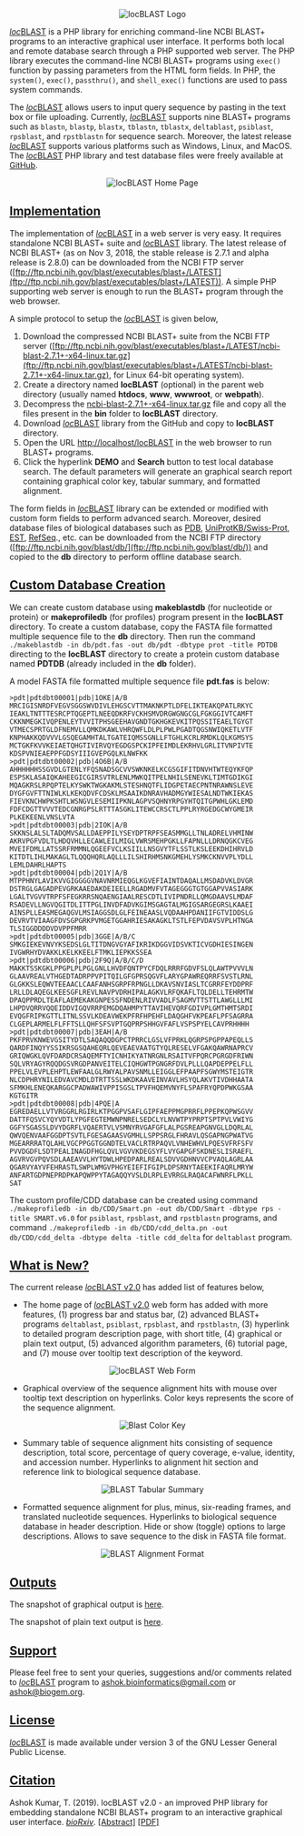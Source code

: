 <p align="center"><img src="https://raw.githubusercontent.com/AshokHub/locBLAST/misc/locBLAST%20Logo.png" alt="locBLAST Logo"></p>

[*loc*BLAST](https://github.com/AshokHub/locBLAST) is a PHP library for enriching command-line NCBI BLAST+ programs to an interactive graphical user interface. It performs both local and remote database search through a PHP supported web server. The PHP library executes the command-line NCBI BLAST+ programs using `exec()` function by passing parameters from the HTML form fields. In PHP, the `system()`, `exec()`, `passthru()`, and `shell_exec()` functions are used to pass system commands.

The [*loc*BLAST](https://github.com/AshokHub/locBLAST) allows users to input query sequence by pasting in the text box or file uploading. Currently, [*loc*BLAST](https://github.com/AshokHub/locBLAST) supports nine BLAST+ programs such as `blastn`, `blastp`, `blastx`, `tblastn`, `tblastx`, `deltablast`, `psiblast`, `rpsblast`, and `rpstblastn` for sequence search. Moreover, the latest release [*loc*BLAST](https://github.com/AshokHub/locBLAST) supports various platforms such as Windows, Linux, and MacOS. The [*loc*BLAST](https://github.com/AshokHub/locBLAST) PHP library and test database files were freely available at [GitHub](https://github.com/AshokHub/locBLAST/).

<p align="center"><img src="https://raw.githubusercontent.com/AshokHub/locBLAST/master/images/Input.jpg" alt="locBLAST Home Page"></p>

## [Implementation](https://github.com/AshokHub/locBLAST#implementation)

The implementation of [*loc*BLAST](https://github.com/AshokHub/locBLAST) in a web server is very easy. It requires standalone NCBI BLAST+ suite and [*loc*BLAST](https://github.com/AshokHub/locBLAST) library. The latest release of NCBI BLAST+ (as on Nov 3, 2018, the stable release is  2.7.1 and alpha release is 2.8.0) can be downloaded from the NCBI FTP server ([ftp://ftp.ncbi.nih.gov/blast/executables/blast+/LATEST](ftp://ftp.ncbi.nih.gov/blast/executables/blast+/LATEST)). A simple PHP supporting web server is enough to run the BLAST+ program through the web browser.

A simple protocol to setup the [*loc*BLAST](https://github.com/AshokHub/locBLAST) is given below,

1. Download the compressed NCBI BLAST+ suite from the NCBI FTP server ([ftp://ftp.ncbi.nih.gov/blast/executables/blast+/LATEST/ncbi-blast-2.7.1+-x64-linux.tar.gz](ftp://ftp.ncbi.nih.gov/blast/executables/blast+/LATEST/ncbi-blast-2.7.1+-x64-linux.tar.gz), for Linux 64-bit operating system).
2. Create a directory named **locBLAST** (optional) in the parent web directory (usually named **htdocs**, **www**, **wwwroot**, or **webpath**).
3. Decompress the [ncbi-blast-2.7.1+-x64-linux.tar.gz](ftp://ftp.ncbi.nih.gov/blast/executables/blast+/LATEST/ncbi-blast-2.7.1+-x64-linux.tar.gz) file and copy all the files present in the **bin** folder to **locBLAST** directory.
4. Download [*loc*BLAST](https://github.com/AshokHub/locBLAST/) library from the GitHub and copy to **locBLAST** directory.
5. Open the URL [http://localhost/locBLAST](http://localhost/locBLAST) in the web browser to run BLAST+ programs.
6. Click the hyperlink **DEMO** and **Search** button to test local database search. The default parameters will generate an graphical search report containing graphical color key, tabular summary, and formatted alignment.

The form fields in [*loc*BLAST](https://github.com/AshokHub/locBLAST) library can be extended or modified with custom form fields to perform advanced search. Moreover, desired database files of biological databases such as [PDB](https://www.rcsb.org/), [UniProtKB/Swiss-Prot](https://www.uniprot.org/), [EST](https://www.ncbi.nlm.nih.gov/nucest), [RefSeq](https://www.ncbi.nlm.nih.gov/refseq/)., etc. can be downloaded from the NCBI FTP directory ([ftp://ftp.ncbi.nih.gov/blast/db/](ftp://ftp.ncbi.nih.gov/blast/db/)) and copied to the **db** directory to perform offline database search.

## [Custom Database Creation](https://github.com/AshokHub/locBLAST#custom-database-creation)

We can create custom database using **makeblastdb** (for nucleotide or protein) or **makeprofiledb** (for profiles) program present in the **locBLAST** directory. To create a custom database, copy the FASTA file formatted multiple sequence file to the **db** directory. Then run the command `./makeblastdb -in db/pdt.fas -out db/pdt -dbtype prot -title PDTDB` directing to the **locBLAST** directory to create a protein custom database named **PDTDB** (already included in the **db** folder).

A model FASTA file formatted multiple sequence file **pdt.fas** is below:

```
>pdt|pdtdbt00001|pdb|1OKE|A/B
MRCIGISNRDFVEGVSGGSWVDIVLEHGSCVTTMAKNKPTLDFELIKTEAKQPATLRKYC
IEAKLTNTTTESRCPTQGEPTLNEEQDKRFVCKHSMVDRGWGNGCGLFGKGGIVTCAMFT
CKKNMEGKIVQPENLEYTVVITPHSGEEHAVGNDTGKHGKEVKITPQSSITEAELTGYGT
VTMECSPRTGLDFNEMVLLQMKDKAWLVHRQWFLDLPLPWLPGADTQGSNWIQKETLVTF
KNPHAKKQDVVVLGSQEGAMHTALTGATEIQMSSGNLLFTGHLKCRLRMDKLQLKGMSYS
MCTGKFKVVKEIAETQHGTIVIRVQYEGDGSPCKIPFEIMDLEKRHVLGRLITVNPIVTE
KDSPVNIEAEPPFGDSYIIIGVEPGQLKLNWFKK
>pdt|pdtdbt00002|pdb|4O6B|A/B
AHHHHHHSSGVDLGTENLYFQSNADSGCVVSWKNKELKCGSGIFITDNVHTWTEQYKFQP
ESPSKLASAIQKAHEEGICGIRSVTRLENLMWKQITPELNHILSENEVKLTIMTGDIKGI
MQAGKRSLRPQPTELKYSWKTWGKAKMLSTESHNQTFLIDGPETAECPNTNRAWNSLEVE
DYGFGVFTTNIWLKLKEKQDVFCDSKLMSAAIKDNRAVHADMGYWIESALNDTWKIEKAS
FIEVKNCHWPKSHTLWSNGVLESEMIIPKNLAGPVSQHNYRPGYHTQITGPWHLGKLEMD
FDFCDGTTVVVTEDCGNRGPSLRTTTASGKLITEWCCRSCTLPPLRYRGEDGCWYGMEIR
PLKEKEENLVNSLVTA
>pdt|pdtdbt00003|pdb|2IOK|A/B
SKKNSLALSLTADQMVSALLDAEPPILYSEYDPTRPFSEASMMGLLTNLADRELVHMINW
AKRVPGFVDLTLHDQVHLLECAWLEILMIGLVWRSMEHPGKLLFAPNLLLDRNQGKCVEG
MVEIFDMLLATSSRFRMMNLQGEEFVCLKSIILLNSGVYTFLSSTLKSLEEKDHIHRVLD
KITDTLIHLMAKAGLTLQQQHQRLAQLLLILSHIRHMSNKGMEHLYSMKCKNVVPLYDLL
LEMLDAHRLHAPTS
>pdt|pdtdbt00004|pdb|2Q1Y|A/B
MTPPHNYLAVIKVVGIGGGGVNAVNRMIEQGLKGVEFIAINTDAQALLMSDADVKLDVGR
DSTRGLGAGADPEVGRKAAEDAKDEIEELLRGADMVFVTAGEGGGTGTGGAPVVASIARK
LGALTVGVVTRPFSFEGKRRSNQAENGIAALRESCDTLIVIPNDRLLQMGDAAVSLMDAF
RSADEVLLNGVQGITDLITTPGLINVDFADVKGIMSGAGTALMGIGSARGEGRSLKAAEI
AINSPLLEASMEGAQGVLMSIAGGSDLGLFEINEAASLVQDAAHPDANIIFGTVIDDSLG
DEVRVTVIAAGFDVSGPGRKPVMGETGGAHRIESAKAGKLTSTLFEPVDAVSVPLHTNGA
TLSIGGDDDDVDVPPFMRR
>pdt|pdtdbt00005|pdb|3GGE|A/B/C
SMKGIEKEVNVYKSEDSLGLTITDNGVGYAFIKRIKDGGVIDSVKTICVGDHIESINGEN
IVGWRHYDVAKKLKELKKEELFTMKLIEPKKSSEA
>pdt|pdtdbt00006|pdb|2F9Q|A/B/C/D
MAKKTSSKGKLPPGPLPLPGLGNLLHVDFQNTPYCFDQLRRRFGDVFSLQLAWTPVVVLN
GLAAVREALVTHGEDTADRPPVPITQILGFGPRSQGVFLARYGPAWREQRRFSVSTLRNL
GLGKKSLEQWVTEEAACLCAAFANHSGRPFRPNGLLDKAVSNVIASLTCGRRFEYDDPRF
LRLLDLAQEGLKEESGFLREVLNAVPVDRHIPALAGKVLRFQKAFLTQLDELLTEHRMTW
DPAQPPRDLTEAFLAEMEKAKGNPESSFNDENLRIVVADLFSAGMVTTSTTLAWGLLLMI
LHPDVQRRVQQEIDDVIGQVRRPEMGDQAHMPYTTAVIHEVQRFGDIVPLGMTHMTSRDI
EVQGFRIPKGTTLITNLSSVLKDEAVWEKPFRFHPEHFLDAQGHFVKPEAFLPFSAGRRA
CLGEPLARMELFLFFTSLLQHFSFSVPTGQPRPSHHGVFAFLVSPSPYELCAVPRHHHH
>pdt|pdtdbt00007|pdb|3EAH|A/B
PKFPRVKNWEVGSITYDTLSAQAQQDGPCTPRRCLGSLVFPRKLQGRPSPGPPAPEQLLS
QARDFINQYYSSIKRSGSQAHEQRLQEVEAEVAATGTYQLRESELVFGAKQAWRNAPRCV
GRIQWGKLQVFDARDCRSAQEMFTYICNHIKYATNRGNLRSAITVFPQRCPGRGDFRIWN
SQLVRYAGYRQQDGSVRGDPANVEITELCIQHGWTPGNGRFDVLPLLLQAPDEPPELFLL
PPELVLEVPLEHPTLEWFAALGLRWYALPAVSNMLLEIGGLEFPAAPFSGWYMSTEIGTR
NLCDPHRYNILEDVAVCMDLDTRTTSSLWKDKAAVEINVAVLHSYQLAKVTIVDHHAATA
SFMKHLENEQKARGGCPADWAWIVPPISGSLTPVFHQEMVNYFLSPAFRYQPDPWKGSAA
KGTGITR
>pdt|pdtdbt00008|pdb|4PQE|A
EGREDAELLVTVRGGRLRGIRLKTPGGPVSAFLGIPFAEPPMGPRRFLPPEPKQPWSGVV
DATTFQSVCYQYVDTLYPGFEGTEMWNPNRELSEDCLYLNVWTPYPRPTSPTPVLVWIYG
GGFYSGASSLDVYDGRFLVQAERTVLVSMNYRVGAFGFLALPGSREAPGNVGLLDQRLAL
QWVQENVAAFGGDPTSVTLFGESAGAASVGMHLLSPPSRGLFHRAVLQSGAPNGPWATVG
MGEARRRATQLAHLVGCPPGGTGGNDTELVACLRTRPAQVLVNHEWHVLPQESVFRFSFV
PVVDGDFLSDTPEALINAGDFHGLQVLVGVVKDEGSYFLVYGAPGFSKDNESLISRAEFL
AGVRVGVPQVSDLAAEAVVLHYTDWLHPEDPARLREALSDVVGDHNVVCPVAQLAGRLAA
QGARVYAYVFEHRASTLSWPLWMGVPHGYEIEFIFGIPLDPSRNYTAEEKIFAQRLMRYW
ANFARTGDPNEPRDPKAPQWPPYTAGAQQYVSLDLRPLEVRRGLRAQACAFWNRFLPKLL
SAT
```

The custom profile/CDD database can be created using command  `./makeprofiledb -in db/CDD/Smart.pn -out db/CDD/Smart -dbtype rps -title SMART.v6.0` for  `psiblast`, `rpsblast`, and `rpstblastn` programs, and command `./makeprofiledb -in db/CDD/cdd_delta.pn -out db/CDD/cdd_delta -dbtype delta -title cdd_delta` for `deltablast` program.

## [What is New?](https://github.com/AshokHub/locBLAST#what-is-new)

The current release [*loc*BLAST v2.0](https://github.com/AshokHub/locBLAST) has added list of features below,

* The home page of [*loc*BLAST v2.0](https://github.com/AshokHub/locBLAST) web form has added with more features, (1) progress bar and status bar, (2) advanced BLAST+ programs `deltablast`, `psiblast`, `rpsblast`, and `rpstblastn`, (3) hyperlink to detailed program description page, with short title, (4) graphical or plain text output, (5) advanced algorithm parameters, (6) tutorial page, and (7) mouse over tooltip text description of the keyword.

<p align="center"><img src="https://raw.githubusercontent.com/AshokHub/locBLAST/master/images/Input_Advanced.jpg" alt="locBLAST Web Form"></p>

* Graphical overview of the sequence alignment hits with mouse over tooltip text description on hyperlinks. Color keys represents the score of the sequence alignment.

<p align="center"><img src="https://raw.githubusercontent.com/AshokHub/locBLAST/master/images/Color_Key.jpg" alt="Blast Color Key"></p>

* Summary table of sequence alignment hits consisting of sequence description, total score, percentage of query coverage, e-value, identity, and accession number. Hyperlinks to alignment hit section and reference link to biological sequence database.

<p align="center"><img src="https://raw.githubusercontent.com/AshokHub/locBLAST/master/images/Summary_Table.jpg" alt="BLAST Tabular Summary"></p>

* Formatted sequence alignment for plus, minus, six-reading frames, and translated nucleotide sequences. Hyperlinks to biological sequence database in header description. Hide or show (toggle) options to large descriptions. Allows to save sequence to the disk in FASTA file format.

<p align="center"><img src="https://raw.githubusercontent.com/AshokHub/locBLAST/master/images/Frames.jpg" alt="BLAST Alignment Format"></p>

## [Outputs](https://github.com/AshokHub/locBLAST#outputs)
The snapshot of graphical output is [here](https://raw.githubusercontent.com/AshokHub/locBLAST/master/images/GOutput_Full.jpg).

The snapshot of plain text output is [here](https://raw.githubusercontent.com/AshokHub/locBLAST/master/images/POutput_Full.jpg).

## [Support](https://github.com/AshokHub/locBLAST#support)
Please feel free to sent your queries, suggestions and/or comments related to [*loc*BLAST](https://github.com/AshokHub/locBLAST) program to [ashok.bioinformatics@gmail.com](ashok.bioinformatics@gmail.com) or [ashok@biogem.org](ashok@biogem.org).

## [License](https://github.com/AshokHub/locBLAST#license)
[*loc*BLAST](https://github.com/AshokHub/locBLAST) is made available under version 3 of the GNU Lesser General Public License.

## [Citation](https://github.com/AshokHub/locBLAST#citation)
Ashok Kumar, T. (2019). locBLAST v2.0 - an improved PHP library for embedding standalone NCBI BLAST+ program to an interactive graphical user interface. [*bioRxiv*](https://www.biorxiv.org/). [[Abstract]](https://www.biorxiv.org/content/10.1101/556225v1) [[PDF]](https://www.biorxiv.org/content/biorxiv/early/2019/02/21/556225.full.pdf)
